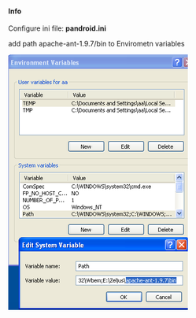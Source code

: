 #### Info
Configure ini file: __pandroid.ini__

add path apache-ant-1.9.7/bin to
Envirometn variables

![GitHub Logo](/images/EnviromentVariables.png) 
